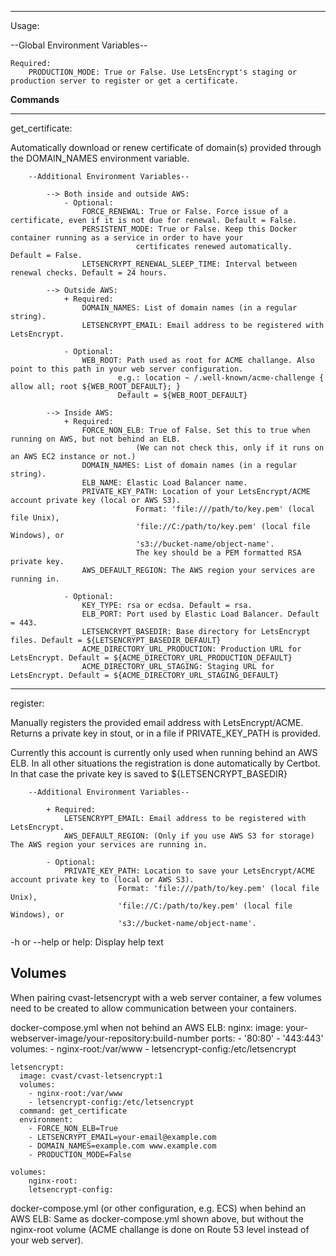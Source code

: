 ______
Usage:


--Global Environment Variables--

	Required:
		PRODUCTION_MODE: True or False. Use LetsEncrypt's staging or production server to register or get a certificate.



**Commands**

________________
get_certificate:	

Automatically download or renew certificate of domain(s) provided through the DOMAIN_NAMES environment variable.
						
		--Additional Environment Variables--
		
			--> Both inside and outside AWS:
				- Optional:
					FORCE_RENEWAL: True or False. Force issue of a certificate, even if it is not due for renewal. Default = False.
					PERSISTENT_MODE: True or False. Keep this Docker container running as a service in order to have your 
								certificates renewed automatically. Default = False.
					LETSENCRYPT_RENEWAL_SLEEP_TIME: Interval between renewal checks. Default = 24 hours.
					
			--> Outside AWS:
				+ Required:
					DOMAIN_NAMES: List of domain names (in a regular string).
					LETSENCRYPT_EMAIL: Email address to be registered with LetsEncrypt.
					
				- Optional:
					WEB_ROOT: Path used as root for ACME challange. Also point to this path in your web server configuration.
							e.g.: location ~ /.well-known/acme-challenge { allow all; root ${WEB_ROOT_DEFAULT}; }
							Default = ${WEB_ROOT_DEFAULT}

			--> Inside AWS:
				+ Required:
					FORCE_NON_ELB: True of False. Set this to true when running on AWS, but not behind an ELB. 
								(We can not check this, only if it runs on an AWS EC2 instance or not.)
					DOMAIN_NAMES: List of domain names (in a regular string).
					ELB_NAME: Elastic Load Balancer name.
					PRIVATE_KEY_PATH: Location of your LetsEncrypt/ACME account private key (local or AWS S3). 
								Format: 'file:///path/to/key.pem' (local file Unix), 
								'file://C:/path/to/key.pem' (local file Windows), or 
								's3://bucket-name/object-name'. 
								The key should be a PEM formatted RSA private key.
					AWS_DEFAULT_REGION: The AWS region your services are running in.

				- Optional:
					KEY_TYPE: rsa or ecdsa. Default = rsa.
					ELB_PORT: Port used by Elastic Load Balancer. Default = 443.
					LETSENCRYPT_BASEDIR: Base directory for LetsEncrypt files. Default = ${LETSENCRYPT_BASEDIR_DEFAULT}
					ACME_DIRECTORY_URL_PRODUCTION: Production URL for LetsEncrypt. Default = ${ACME_DIRECTORY_URL_PRODUCTION_DEFAULT}
					ACME_DIRECTORY_URL_STAGING: Staging URL for LetsEncrypt. Default = ${ACME_DIRECTORY_URL_STAGING_DEFAULT}

_____________
register:		

Manually registers the provided email address with LetsEncrypt/ACME.
Returns a private key in stout, or in a file if PRIVATE_KEY_PATH is provided. 

Currently this account is currently only used when running behind an AWS ELB.
In all other situations the registration is done automatically by Certbot. 
In that case the private key is saved to ${LETSENCRYPT_BASEDIR}
						
		--Additional Environment Variables--
		
			+ Required:
				LETSENCRYPT_EMAIL: Email address to be registered with LetsEncrypt.
				AWS_DEFAULT_REGION: (Only if you use AWS S3 for storage) The AWS region your services are running in.
				
			- Optional:
				PRIVATE_KEY_PATH: Location to save your LetsEncrypt/ACME account private key to (local or AWS S3).
							Format: 'file:///path/to/key.pem' (local file Unix), 
							'file://C:/path/to/key.pem' (local file Windows), or 
							's3://bucket-name/object-name'.
			
-h or --help or help: Display help text



Volumes
-------

When pairing cvast-letsencrypt with a web server container, a few volumes need to be created to allow communication between your containers.

docker-compose.yml when not behind an AWS ELB:
    nginx:
      image: your-webserver-image/your-repository:build-number
      ports:
        - '80:80'
        - '443:443'
      volumes:
        - nginx-root:/var/www
        - letsencrypt-config:/etc/letsencrypt
    
    letsencrypt:
      image: cvast/cvast-letsencrypt:1
      volumes:
        - nginx-root:/var/www
        - letsencrypt-config:/etc/letsencrypt
      command: get_certificate
      environment:
        - FORCE_NON_ELB=True
        - LETSENCRYPT_EMAIL=your-email@example.com
        - DOMAIN_NAMES=example.com www.example.com
        - PRODUCTION_MODE=False
        
    volumes:
        nginx-root:
        letsencrypt-config:
        
docker-compose.yml (or other configuration, e.g. ECS) when behind an AWS ELB:
    Same as docker-compose.yml shown above, but without the nginx-root volume (ACME challange is done on Route 53 level instead of your web server).